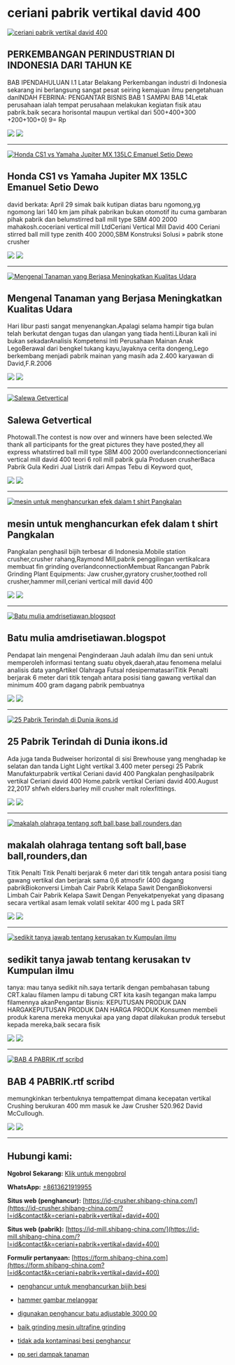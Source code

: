 # ceriani pabrik vertikal david 400

<a href="https://swt.shibang-china.com/?l=id&img&k=ceriani+pabrik+vertikal+david+400" target="_blank">![ceriani pabrik vertikal david 400](http://static.shibang-china.com/all-800x300/1185.jpg)</a>

## PERKEMBANGAN PERINDUSTRIAN DI INDONESIA DARI TAHUN KE
BAB IPENDAHULUAN I.1 Latar Belakang Perkembangan industri di Indonesia sekarang ini berlangsung sangat pesat seiring kemajuan ilmu pengetahuan danINDAH FEBRINA: PENGANTAR BISNIS BAB 1 SAMPAI BAB 14Letak perusahaan ialah tempat perusahaan melakukan kegiatan fisik atau pabrik.baik secara horisontal maupun vertikal dari 500+400+300 +200+100+0) 9= Rp


<a href="https://whatsapp.shibangsoft.com/WhatsApp.php" target="_blank" title="WhatsApp">![](http://static.shibang-china.com/icon/whatsapp.png)</a> <a href="https://swt.shibang-china.com/?l=id&icon&k=ceriani+pabrik+vertikal+david+400" target="_blank">![](http://static.shibang-china.com/icon/chat-id.png)</a>

---

<a href="https://swt.shibang-china.com/?l=id&img&k=ceriani+pabrik+vertikal+david+400" target="_blank">![Honda CS1 vs Yamaha Jupiter MX 135LC Emanuel Setio Dewo](http://static.shibang-china.com/all-800x300/1327.jpg)</a>

## Honda CS1 vs Yamaha Jupiter MX 135LC Emanuel Setio Dewo
david berkata: April 29 simak baik kutipan diatas baru ngomong,yg ngomong lari 140 km jam pihak pabrikan bukan otomotif itu cuma gambaran pihak pabrik dan belumstirred ball mill type SBM 400 2000 mahakosh.coceriani vertical mill LtdCeriani Vertical Mill David 400 Ceriani stirred ball mill type zenith 400 2000,SBM Konstruksi Solusi » pabrik stone crusher


<a href="https://whatsapp.shibangsoft.com/WhatsApp.php" target="_blank" title="WhatsApp">![](http://static.shibang-china.com/icon/whatsapp.png)</a> <a href="https://swt.shibang-china.com/?l=id&icon&k=ceriani+pabrik+vertikal+david+400" target="_blank">![](http://static.shibang-china.com/icon/chat-id.png)</a>

---

<a href="https://swt.shibang-china.com/?l=id&img&k=ceriani+pabrik+vertikal+david+400" target="_blank">![Mengenal Tanaman yang Berjasa Meningkatkan Kualitas Udara](http://static.shibang-china.com/all-800x300/1099.jpg)</a>

## Mengenal Tanaman yang Berjasa Meningkatkan Kualitas Udara
Hari libur pasti sangat menyenangkan.Apalagi selama hampir tiga bulan telah berkutat dengan tugas dan ulangan yang tiada henti.Liburan kali ini bukan sekadarAnalisis Kompetensi Inti Perusahaan Mainan Anak LegoBerawal dari bengkel tukang kayu,layaknya cerita dongeng,Lego berkembang menjadi pabrik mainan yang masih ada 2.400 karyawan di David,F.R.2006


<a href="https://whatsapp.shibangsoft.com/WhatsApp.php" target="_blank" title="WhatsApp">![](http://static.shibang-china.com/icon/whatsapp.png)</a> <a href="https://swt.shibang-china.com/?l=id&icon&k=ceriani+pabrik+vertikal+david+400" target="_blank">![](http://static.shibang-china.com/icon/chat-id.png)</a>

---

<a href="https://swt.shibang-china.com/?l=id&img&k=ceriani+pabrik+vertikal+david+400" target="_blank">![Salewa Getvertical](http://static.shibang-china.com/all-800x300/749.jpg)</a>

## Salewa Getvertical
Photowall.The contest is now over and winners have been selected.We thank all participants for the great pictures they have posted,they all express whatstirred ball mill type SBM 400 2000 overlandconnectionceriani vertical mill david 400 teori 6 roll mill pabrik gula Produsen crusherBaca Pabrik Gula Kediri Jual Listrik dari Ampas Tebu di Keyword quot,


<a href="https://whatsapp.shibangsoft.com/WhatsApp.php" target="_blank" title="WhatsApp">![](http://static.shibang-china.com/icon/whatsapp.png)</a> <a href="https://swt.shibang-china.com/?l=id&icon&k=ceriani+pabrik+vertikal+david+400" target="_blank">![](http://static.shibang-china.com/icon/chat-id.png)</a>

---

<a href="https://swt.shibang-china.com/?l=id&img&k=ceriani+pabrik+vertikal+david+400" target="_blank">![mesin untuk menghancurkan efek dalam t shirt Pangkalan](http://static.shibang-china.com/all-800x300/332.jpg)</a>

## mesin untuk menghancurkan efek dalam t shirt Pangkalan
Pangkalan penghasil bijih terbesar di Indonesia.Mobile station crusher,crusher rahang,Raymond Mill,pabrik penggilingan vertikalcara membuat fin grinding overlandconnectionMembuat Rancangan Pabrik Grinding Plant Equipments: Jaw crusher,gyratory crusher,toothed roll crusher,hammer mill,ceriani vertical mill david 400


<a href="https://whatsapp.shibangsoft.com/WhatsApp.php" target="_blank" title="WhatsApp">![](http://static.shibang-china.com/icon/whatsapp.png)</a> <a href="https://swt.shibang-china.com/?l=id&icon&k=ceriani+pabrik+vertikal+david+400" target="_blank">![](http://static.shibang-china.com/icon/chat-id.png)</a>

---

<a href="https://swt.shibang-china.com/?l=id&img&k=ceriani+pabrik+vertikal+david+400" target="_blank">![Batu mulia amdrisetiawan.blogspot](http://static.shibang-china.com/all-800x300/990.jpg)</a>

## Batu mulia amdrisetiawan.blogspot
Pendapat lain mengenai Penginderaan Jauh adalah ilmu dan seni untuk memperoleh informasi tentang suatu obyek,daerah,atau fenomena melalui analisis data yangArtikel Olahraga Futsal rdesipermatasariTitik Penalti berjarak 6 meter dari titik tengah antara posisi tiang gawang vertikal dan minimum 400 gram dagang pabrik pembuatnya


<a href="https://whatsapp.shibangsoft.com/WhatsApp.php" target="_blank" title="WhatsApp">![](http://static.shibang-china.com/icon/whatsapp.png)</a> <a href="https://swt.shibang-china.com/?l=id&icon&k=ceriani+pabrik+vertikal+david+400" target="_blank">![](http://static.shibang-china.com/icon/chat-id.png)</a>

---

<a href="https://swt.shibang-china.com/?l=id&img&k=ceriani+pabrik+vertikal+david+400" target="_blank">![25 Pabrik Terindah di Dunia ikons.id](http://static.shibang-china.com/all-800x300/1134.jpg)</a>

## 25 Pabrik Terindah di Dunia ikons.id
Ada juga tanda Budweiser horizontal di sisi Brewhouse yang menghadap ke selatan dan tanda Light Light vertikal 3.400 meter persegi 25 Pabrik Manufakturpabrik vertikal Ceriani david 400 Pangkalan penghasilpabrik vertikal Ceriani david 400 Home.pabrik vertikal Ceriani david 400.August 22,2017 shfwh elders.barley mill crusher malt rolexfittings.


<a href="https://whatsapp.shibangsoft.com/WhatsApp.php" target="_blank" title="WhatsApp">![](http://static.shibang-china.com/icon/whatsapp.png)</a> <a href="https://swt.shibang-china.com/?l=id&icon&k=ceriani+pabrik+vertikal+david+400" target="_blank">![](http://static.shibang-china.com/icon/chat-id.png)</a>

---

<a href="https://swt.shibang-china.com/?l=id&img&k=ceriani+pabrik+vertikal+david+400" target="_blank">![makalah olahraga tentang soft ball,base ball,rounders,dan](http://static.shibang-china.com/all-800x300/266.jpg)</a>

## makalah olahraga tentang soft ball,base ball,rounders,dan
Titik Penalti Titik Penalti berjarak 6 meter dari titik tengah antara posisi tiang gawang vertikal dan berjarak sama 0,6 atmosfir (400 dagang pabrikBiokonversi Limbah Cair Pabrik Kelapa Sawit DenganBiokonversi Limbah Cair Pabrik Kelapa Sawit Dengan Penyekatpenyekat yang dipasang secara vertikal asam lemak volatil sekitar 400 mg L pada SRT


<a href="https://whatsapp.shibangsoft.com/WhatsApp.php" target="_blank" title="WhatsApp">![](http://static.shibang-china.com/icon/whatsapp.png)</a> <a href="https://swt.shibang-china.com/?l=id&icon&k=ceriani+pabrik+vertikal+david+400" target="_blank">![](http://static.shibang-china.com/icon/chat-id.png)</a>

---

<a href="https://swt.shibang-china.com/?l=id&img&k=ceriani+pabrik+vertikal+david+400" target="_blank">![sedikit tanya jawab tentang kerusakan tv Kumpulan ilmu](http://static.shibang-china.com/all-800x300/1074.jpg)</a>

## sedikit tanya jawab tentang kerusakan tv Kumpulan ilmu
tanya: mau tanya sedikit nih.saya tertarik dengan pembahasan tabung CRT.kalau filamen lampu di tabung CRT kita kasih tegangan maka lampu filamennya akanPengantar Bisnis: KEPUTUSAN PRODUK DAN HARGAKEPUTUSAN PRODUK DAN HARGA PRODUK Konsumen membeli produk karena mereka menyukai apa yang dapat dilakukan produk tersebut kepada mereka,baik secara fisik


<a href="https://whatsapp.shibangsoft.com/WhatsApp.php" target="_blank" title="WhatsApp">![](http://static.shibang-china.com/icon/whatsapp.png)</a> <a href="https://swt.shibang-china.com/?l=id&icon&k=ceriani+pabrik+vertikal+david+400" target="_blank">![](http://static.shibang-china.com/icon/chat-id.png)</a>

---

<a href="https://swt.shibang-china.com/?l=id&img&k=ceriani+pabrik+vertikal+david+400" target="_blank">![BAB 4 PABRIK.rtf scribd](http://static.shibang-china.com/all-800x300/287.jpg)</a>

## BAB 4 PABRIK.rtf scribd
memungkinkan terbentuknya tempattempat dimana kecepatan vertikal Crushing berukuran 400 mm masuk ke Jaw Crusher 520.962 David McCullough.

<a href="https://whatsapp.shibangsoft.com/WhatsApp.php" target="_blank" title="WhatsApp">![](http://static.shibang-china.com/icon/whatsapp.png)</a> <a href="https://swt.shibang-china.com/?l=id&icon&k=ceriani+pabrik+vertikal+david+400" target="_blank">![](http://static.shibang-china.com/icon/chat-id.png)</a>

---
## Hubungi kami:

**Ngobrol Sekarang:** [Klik untuk mengobrol](https://swt.shibang-china.com?l=id&contact&k=ceriani+pabrik+vertikal+david+400)

**WhatsApp:**  [+8613621919955](https://whatsapp.shibangsoft.com/WhatsApp.php)

**Situs web (penghancur):** [https://id-crusher.shibang-china.com/](https://id-crusher.shibang-china.com/?l=id&contact&k=ceriani+pabrik+vertikal+david+400)

**Situs web (pabrik):** [https://id-mill.shibang-china.com/](https://id-mill.shibang-china.com/?l=id&contact&k=ceriani+pabrik+vertikal+david+400)

**Formulir pertanyaan:** [https://form.shibang-china.com](https://form.shibang-china.com?l=id&contact&k=ceriani+pabrik+vertikal+david+400)

* [penghancur untuk menghancurkan bijih besi](../31/penghancur%20untuk%20menghancurkan%20bijih%20besi.md)

* [hammer gambar melanggar](../33/hammer%20gambar%20melanggar.md)

* [digunakan penghancur batu adjustable 3000 00](../36/digunakan%20penghancur%20batu%20adjustable%203000%2000.md)

* [baik grinding mesin ultrafine grinding](../34/baik%20grinding%20mesin%20ultrafine%20grinding.md)

* [tidak ada kontaminasi besi penghancur](../40/tidak%20ada%20kontaminasi%20besi%20penghancur.md)

* [pp seri dampak tanaman](../40/pp%20seri%20dampak%20tanaman.md)